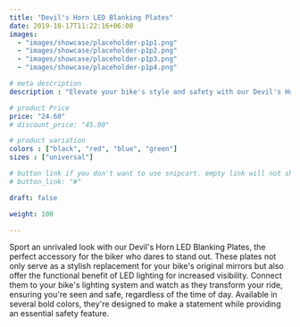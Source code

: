 ```yaml
---
title: "Devil's Horn LED Blanking Plates"
date: 2019-10-17T11:22:16+06:00
images: 
  - "images/showcase/placeholder-p1p1.png"
  - "images/showcase/placeholder-p1p2.png"
  - "images/showcase/placeholder-p1p3.png"
  - "images/showcase/placeholder-p1p4.png"

# meta description
description : "Elevate your bike's style and safety with our Devil's Horn LED Blanking Plates. Designed to replace unsightly mirrors, these plates add a wicked edge to your ride with integrated LEDs for enhanced visibility. Available in a spectrum of colors, they're the perfect blend of menace and practicality."

# product Price
price: "24.60"
# discount_price: "45.00"

# product variation
colors : ["black", "red", "blue", "green"]
sizes : ["universal"]

# button link if you don't want to use snipcart. empty link will not show button
# button_link: "#"

draft: false

weight: 100

---
```


Sport an unrivaled look with our Devil's Horn LED Blanking Plates, the perfect accessory for the biker who dares to stand out. These plates not only serve as a stylish replacement for your bike's original mirrors but also offer the functional benefit of LED lighting for increased visibility. Connect them to your bike's lighting system and watch as they transform your ride, ensuring you're seen and safe, regardless of the time of day. Available in several bold colors, they're designed to make a statement while providing an essential safety feature.
